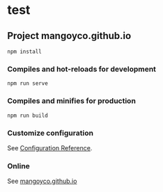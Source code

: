 # test
## Project mangoyco.github.io
```
npm install
```

### Compiles and hot-reloads for development
```
npm run serve
```

### Compiles and minifies for production
```
npm run build
```

### Customize configuration
See [Configuration Reference](https://cli.vuejs.org/config/).

### Online
See [mangoyco.github.io](https://mangoyco.github.io/)
